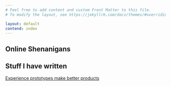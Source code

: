 ```yaml
---
# Feel free to add content and custom Front Matter to this file.
# To modify the layout, see https://jekyllrb.com/docs/themes/#overriding-theme-defaults

layout: default
contend: index
---
```


## Online Shenanigans





## Stuff I have written
[Experience prototypes make better products](https://kiska.com/exchange/experience-prototyping/)
<style>
  p.view {
    display: none;
  }
  p {
      margin: 10px 0;
  }
 .project-image {
    height: 400px;
    width: 400px;
    display: block;
    margin: 0 auto;
    object-fit: cover;
 }
</style>

